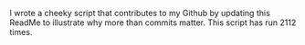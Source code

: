 I wrote a cheeky script that contributes to my Github by updating this ReadMe to illustrate why more than commits matter. This script has run 2112 times.